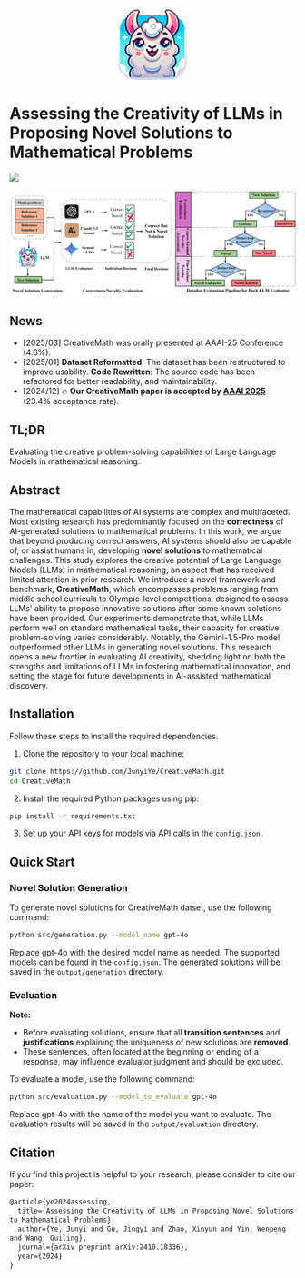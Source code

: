 <p align="center">
    <img src="assets/figures/logo.png" width="120"> 
</p>

# Assessing the Creativity of LLMs in Proposing Novel Solutions to Mathematical Problems

[![](https://img.shields.io/badge/cs.CL-arXiv%3A2410.18336-B31B1B.svg)](https://arxiv.org/abs/2410.18336)

![](./assets/figures/CreativeMath.png)

## News
- [2025/03] CreativeMath was orally presented at AAAI-25 Conference (4.6%).
- [2025/01] **Dataset Reformatted**: The dataset has been restructured to improve usability. **Code Rewritten**: The source code has been refactored for better readability, and maintainability.
- [2024/12] 🔥 **Our CreativeMath paper is accepted by [AAAI 2025](https://aaai.org/conference/aaai/aaai-25/)** (23.4% acceptance rate).

## TL;DR
Evaluating the creative problem-solving capabilities of Large Language Models in mathematical reasoning.

## Abstract
The mathematical capabilities of AI systems are complex and multifaceted. Most existing research has predominantly focused on the **correctness** of AI-generated solutions to mathematical problems. In this work, we argue that beyond producing correct answers, AI systems should also be capable of, or assist humans in, developing **novel solutions** to mathematical challenges. This study explores the creative potential of Large Language Models (LLMs) in mathematical reasoning, an aspect that has received limited attention in prior research. We introduce a novel framework and benchmark, **CreativeMath**, which encompasses problems ranging from middle school curricula to Olympic-level competitions, designed to assess LLMs' ability to propose innovative solutions after some known solutions have been provided. Our experiments demonstrate that, while LLMs perform well on standard mathematical tasks, their capacity for creative problem-solving varies considerably. Notably, the Gemini-1.5-Pro model outperformed other LLMs in generating novel solutions. This research opens a new frontier in evaluating AI creativity, shedding light on both the strengths and limitations of LLMs in fostering mathematical innovation, and setting the stage for future developments in AI-assisted mathematical discovery.

## Installation
Follow these steps to install the required dependencies.
1. Clone the repository to your local machine:
```bash
git clone https://github.com/JunyiYe/CreativeMath.git
cd CreativeMath
```

2. Install the required Python packages using pip:
```bash
pip install -r requirements.txt
```

3. Set up your API keys for models via API calls in the `config.json`.

## Quick Start

### Novel Solution Generation
To generate novel solutions for CreativeMath datset, use the following command:
```bash
python src/generation.py --model_name gpt-4o
```
Replace gpt-4o with the desired model name as needed. The supported models can be found in the `config.json`. The generated solutions will be saved in the `output/generation` directory.

### Evaluation

**Note:**

- Before evaluating solutions, ensure that all **transition sentences** and **justifications** explaining the uniqueness of new solutions are **removed**. 
- These sentences, often located at the beginning or ending of a response, may influence evaluator judgment and should be excluded.

To evaluate a model, use the following command:
```bash
python src/evaluation.py --model_to_evaluate gpt-4o
```
Replace gpt-4o with the name of the model you want to evaluate. The evaluation results will be saved in the `output/evaluation` directory.


## Citation
If you find this project is helpful to your research, please consider to cite our paper:
```
@article{ye2024assessing,
  title={Assessing the Creativity of LLMs in Proposing Novel Solutions to Mathematical Problems},
  author={Ye, Junyi and Gu, Jingyi and Zhao, Xinyun and Yin, Wenpeng and Wang, Guiling},
  journal={arXiv preprint arXiv:2410.18336},
  year={2024}
}
```
